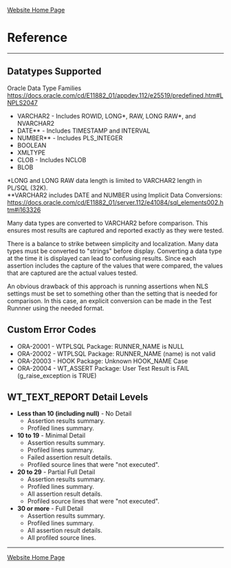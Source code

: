 [Website Home Page](README.md)

# Reference

---
## Datatypes Supported
Oracle Data Type Families<br>
https://docs.oracle.com/cd/E11882_01/appdev.112/e25519/predefined.htm#LNPLS2047

* VARCHAR2 - Includes ROWID, LONG*, RAW, LONG RAW*, and NVARCHAR2
* DATE** - Includes TIMESTAMP and INTERVAL
* NUMBER** - Includes PLS_INTEGER
* BOOLEAN
* XMLTYPE
* CLOB - Includes NCLOB
* BLOB

*LONG and LONG RAW data length is limited to VARCHAR2 length in PL/SQL (32K).<br>
**VARCHAR2 includes DATE and NUMBER using Implicit Data Conversions:<br>
https://docs.oracle.com/cd/E11882_01/server.112/e41084/sql_elements002.htm#i163326

Many data types are converted to VARCHAR2 before comparison. This ensures most results are captured and reported exactly as they were tested.

There is a balance to strike between simplicity and localization. Many data types must be converted to "strings" before display. Converting a data type at the time it is displayed can lead to confusing results. Since each assertion includes the capture of the values that were compared, the values that are captured are the actual values tested.

An obvious drawback of this approach is running assertions when NLS settings must be set to something other than the setting that is needed for comparison. In this case, an explicit conversion can be made in the Test Runnner using the needed format.

## Custom Error Codes
* ORA-20001 - WTPLSQL Package: RUNNER_NAME is NULL
* ORA-20002 - WTPLSQL Package: RUNNER_NAME (name) is not valid
* ORA-20003 - HOOK Package: Unknown HOOK_NAME Case
* ORA-20004 - WT_ASSERT Package: User Test Result is FAIL (g_raise_exception is TRUE)

## WT_TEXT_REPORT Detail Levels
* **Less than 10 (including null)** - No Detail
   * Assertion results summary.
   * Profiled lines summary.
* **10 to 19** - Minimal Detail
   * Assertion results summary.
   * Profiled lines summary.
   * Failed assertion result details.
   * Profiled source lines that were "not executed".
* **20 to 29** - Partial Full Detail
   * Assertion results summary.
   * Profiled lines summary.
   * All assertion result details.
   * Profiled source lines that were "not executed".
* **30 or more** - Full Detail
   * Assertion results summary.
   * Profiled lines summary.
   * All assertion result details.
   * All profiled source lines.

---
[Website Home Page](README.md)
